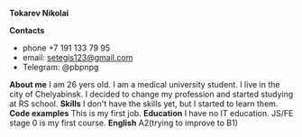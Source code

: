 **Tokarev Nikolai**

**Contacts**
* phone +7 191 133 79 95
* email: setegis123@gmail.com
* Telegram: @pbpnpg

**About me**
I am 26 yers old. I am a medical university student. I live in the city of Chelyabinsk. I decided to change my profession and started studying at RS school.
**Skills**
I don't have the skills yet, but I started to learn them.
**Code examples**
This is my first job.
**Education**
I have no IT education. JS/FE stage 0 is my first course.
**English**
A2(trying to improve to B1)